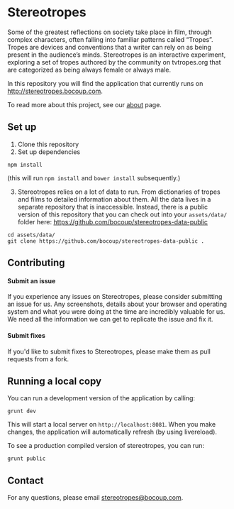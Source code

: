 # Stereotropes

Some of the greatest reflections on society take place in film, through complex characters, often falling into familiar patterns called “Tropes”. Tropes are devices and conventions that a writer can rely on as being present in the audience’s minds. Stereotropes is an interactive experiment, exploring a set of tropes authored by the community on tvtropes.org that are categorized as being always female or always male.

In this repository you will find the application that currently runs on http://stereotropes.bocoup.com.

To read more about this project, see our [about](http://stereotropes.bocoup.com/about) page.

## Set up

1. Clone this repository
2. Set up dependencies

  `npm install`
  
  (this will run `npm install` and `bower install` subsequently.)

3. Stereotropes relies on a lot of data to run. From dictionaries of tropes and films
to detailed information about them. All the data lives in a separate repository
that is inaccessible. Instead, there is a public version of this repository that
you can check out into your `assets/data/` folder here: https://github.com/bocoup/stereotropes-data-public

```
cd assets/data/
git clone https://github.com/bocoup/stereotropes-data-public .
```

## Contributing

#### Submit an issue

If you experience any issues on Stereotropes, please consider submitting an issue for us.
Any screenshots, details about your browser and operating system and what you were doing
at the time are incredibly valuable for us. We need all the information we can get to
replicate the issue and fix it.

#### Submit fixes

If you'd like to submit fixes to Stereotropes, please make them as pull requests
from a fork.

## Running a local copy

You can run a development version of the application by calling:

`grunt dev`

This will start a local server on `http://localhost:8081`.
When you make changes, the application will automatically refresh (by using livereload).

To see a production compiled version of stereotropes, you can run:

`grunt public`

## Contact

For any questions, please email stereotropes@bocoup.com.


